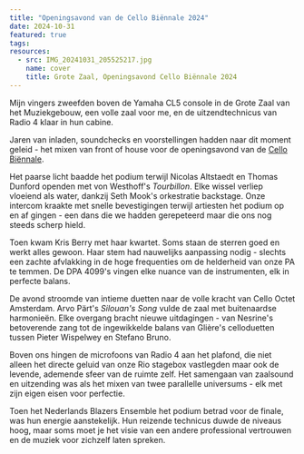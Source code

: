 ```yaml
---
title: "Openingsavond van de Cello Biënnale 2024"
date: 2024-10-31
featured: true
tags:
resources:
  - src: IMG_20241031_205525217.jpg
    name: cover
    title: Grote Zaal, Openingsavond Cello Biënnale 2024
---
```

Mijn vingers zweefden boven de Yamaha CL5 console in de Grote Zaal van het Muziekgebouw, een volle zaal voor me, en de uitzendtechnicus van Radio 4 klaar in hun cabine.
<!--more-->
Jaren van inladen, soundchecks en voorstellingen hadden naar dit moment geleid - het mixen van front of house voor de openingsavond van de [Cello Biënnale](https://www.cellobiennale.nl/).

Het paarse licht baadde het podium terwijl Nicolas Altstaedt en Thomas Dunford openden met von Westhoff's _Tourbillon_. Elke wissel verliep vloeiend als water, dankzij Seth Mook's orkestratie backstage. Onze intercom kraakte met snelle bevestigingen terwijl artiesten het podium op en af gingen - een dans die we hadden gerepeteerd maar die ons nog steeds scherp hield.

Toen kwam Kris Berry met haar kwartet. Soms staan de sterren goed en werkt alles gewoon. Haar stem had nauwelijks aanpassing nodig - slechts een zachte afvlakking in de hoge frequenties om de helderheid van onze PA te temmen. De DPA 4099's vingen elke nuance van de instrumenten, elk in perfecte balans.

De avond stroomde van intieme duetten naar de volle kracht van Cello Octet Amsterdam. Arvo Pärt's _Silouan's Song_ vulde de zaal met buitenaardse harmonieën. Elke overgang bracht nieuwe uitdagingen - van Nesrine's betoverende zang tot de ingewikkelde balans van Glière's celloduetten tussen Pieter Wispelwey en Stefano Bruno.

Boven ons hingen de microfoons van Radio 4 aan het plafond, die niet alleen het directe geluid van onze Rio stagebox vastlegden maar ook de levende, ademende sfeer van de ruimte zelf. Het samengaan van zaalsound en uitzending was als het mixen van twee parallelle universums - elk met zijn eigen eisen voor perfectie.

Toen het Nederlands Blazers Ensemble het podium betrad voor de finale, was hun energie aanstekelijk. Hun reizende technicus duwde de niveaus hoog, maar soms moet je het visie van een andere professional vertrouwen en de muziek voor zichzelf laten spreken.